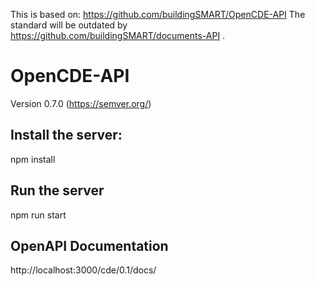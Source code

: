 This is based on: https://github.com/buildingSMART/OpenCDE-API
The standard will be outdated by https://github.com/buildingSMART/documents-API .

# OpenCDE-API
Version 0.7.0 (https://semver.org/)

## Install the server:

npm install

## Run the server
npm run start


## OpenAPI Documentation

http://localhost:3000/cde/0.1/docs/

